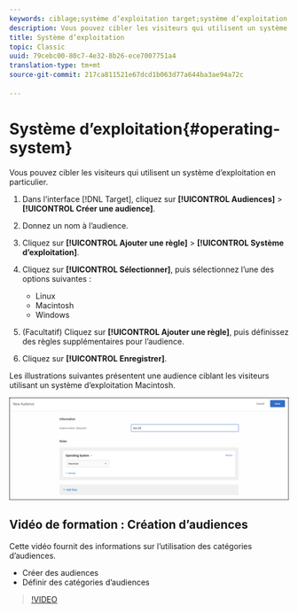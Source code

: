 ```yaml
---
keywords: ciblage;système d’exploitation target;système d’exploitation;se target;se;linux target;linux;windows target;windows;macintosh target;macintosh;mac;mac target;win;win target
description: Vous pouvez cibler les visiteurs qui utilisent un système d’exploitation en particulier.
title: Système d’exploitation
topic: Classic
uuid: 79cebc00-80c7-4e32-8b26-ece7007751a4
translation-type: tm+mt
source-git-commit: 217ca811521e67dcd1b063d77a644ba3ae94a72c

---
```



# Système d’exploitation{#operating-system}

Vous pouvez cibler les visiteurs qui utilisent un système d’exploitation en particulier.

1. Dans l’interface [!DNL Target], cliquez sur **[!UICONTROL Audiences]** &gt; **[!UICONTROL Créer une audience]**.
1. Donnez un nom à l’audience.
1. Cliquez sur **[!UICONTROL Ajouter une règle]** &gt; **[!UICONTROL Système d’exploitation]**.
1. Cliquez sur **[!UICONTROL Sélectionner]**, puis sélectionnez l’une des options suivantes :

   * Linux
   * Macintosh
   * Windows

1. (Facultatif) Cliquez sur **[!UICONTROL Ajouter une règle]**, puis définissez des règles supplémentaires pour l’audience.
1. Cliquez sur **[!UICONTROL Enregistrer]**.

Les illustrations suivantes présentent une audience ciblant les visiteurs utilisant un système d’exploitation Macintosh.

![](assets/target_os.png)

## Vidéo de formation : Création d’audiences

Cette vidéo fournit des informations sur l’utilisation des catégories d’audiences.

* Créer des audiences
* Définir des catégories d’audiences

>[!VIDEO](https://video.tv.adobe.com/v/17392?captions=fre_fr)
